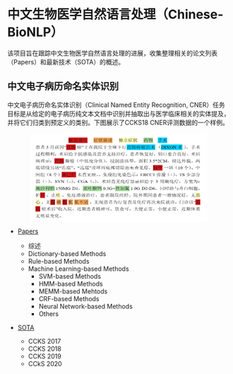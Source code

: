 # 中文生物医学自然语言处理（Chinese-BioNLP）


 该项目旨在跟踪中文生物医学自然语言处理的进展，收集整理相关的论文列表（Papers）和最新技术（SOTA）的概述。

## 中文电子病历命名实体识别 ##
中文电子病历命名实体识别（Clinical Named Entity Recognition, CNER）任务目标是从给定的电子病历纯文本文档中识别并抽取出与医学临床相关的实体提及，并将它们归类到预定义的类别。下图展示了CCKS18 CNER评测数据的一个样例。

<div  align="center">    
<img src="/image/CNER.png" width = "400" height = "200" align=center />
</div>

- [Papers](BioNER_paper.md)
    - 综述
    - Dictionary-based Methods
    - Rule-based Methods
    - Machine Learning-based Methods
        -  SVM-based Methods
        -  HMM-based Methods
        -  MEMM-based Mehtods
        -  CRF-based Methods
        -  Neural Network-based Methods
        -  Others

- [SOTA](BioNER_sota.md)
    - CCKS 2017
    - CCKS 2018
    - CCKS 2019
    - CCkS 2020


